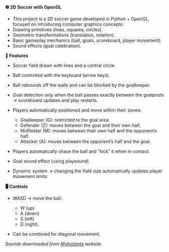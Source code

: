 **⚽ 2D Soccer with OpenGL**

- This project is a 2D soccer game developed in Python + OpenGL, focused on introducing computer graphics concepts:
- Drawing primitives (lines, squares, circles).
- Geometric transformations (translation, rotation).
- Basic gameplay mechanics (ball, goals, scoreboard, player movement).
- Sound effects (goal celebration).

**🚀 Features**
- Soccer field drawn with lines and a central circle.
- Ball controlled with the keyboard (arrow keys).
- Ball rebounds off the walls and can be blocked by the goalkeeper.
- Goal detection only when the ball passes exactly between the goalposts → scoreboard updates and play restarts.
- Players automatically positioned and move within their zones:
    - Goalkeeper (G): restricted to the goal area.
    - Defender (Z): moves between the goal and their own half.
    - Midfielder (M): moves between their own half and the opponent’s half.
    - Attacker (A): moves between the opponent’s half and the goal.

- Players automatically chase the ball and “kick” it when in contact.
- Goal sound effect (using playsound).
- Dynamic system → changing the field size automatically updates player movement limits.

**🖥️ Controls**
- WASD → move the ball:
    - W (up)
    - A (down)
    - S (left)
    - D (right).

- Can be combined for diagonal movement.


_Sounds downloaded from [MyInstants](https://www.myinstants.com/pt/index/br/) website._
